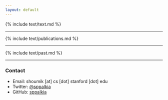 ```yaml
---
layout: default
---
```


{% include text/text.md %}
<hr>

{% include text/publications.md %}
<hr>
{% include text/past.md %}
<hr>

### Contact

* Email: shoumik [at] cs [dot] stanford [dot] edu
* Twitter: [@sppalkia](https://www.twitter.com/sppalkia)
* GitHub: [sppalkia](https://github.com/sppalkia)

